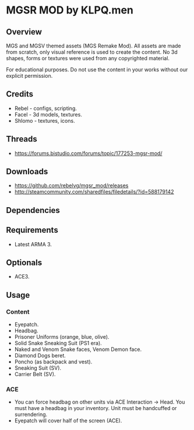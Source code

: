 # MGSR MOD by KLPQ.men

## Overview
MGS and MGSV themed assets (MGS Remake Mod).
All assets are made from scratch, only visual reference is used to create the content. No 3d shapes, forms or textures were used from any copyrighted material.

For educational purposes. Do not use the content in your works without our explicit permission.

## Credits
- Rebel - configs, scripting.
- Facel - 3d models, textures.
- Shlomo - textures, icons.

## Threads
- https://forums.bistudio.com/forums/topic/177253-mgsr-mod/

## Downloads
- https://github.com/rebelvg/mgsr_mod/releases
- http://steamcommunity.com/sharedfiles/filedetails/?id=588179142

## Dependencies

## Requirements
- Latest ARMA 3.

## Optionals
- ACE3.

## Usage

### Content
- Eyepatch.
- Headbag.
- Prisoner Uniforms (orange, blue, olive).
- Solid Snake Sneaking Suit (PS1 era).
- Naked and Venom Snake faces, Venom Demon face.
- Diamond Dogs beret.
- Poncho (as backpack and vest).
- Sneaking Suit (SV).
- Carrier Belt (SV).

### ACE
- You can force headbag on other units via ACE Interaction -> Head. You must have a headbag in your inventory. Unit must be handcuffed or surrendering.
- Eyepatch will cover half of the screen (ACE).

